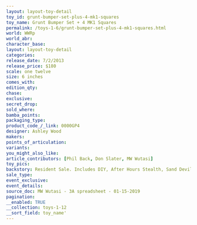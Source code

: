 ```yaml
---
layout: layout-toy-detail 
toy_id: grunt-bumper-set-plus-4-mk1-squares
toy_name: Grunt Bumper Set + 4 MK1 Squares
permalink: /toys-1-6/grunt-bumper-set-plus-4-mk1-squares.html
world: WWRp
world_abr: 
character_base: 
layout: layout-toy-detail
categories: 
release_date: 7/2/2013
release_price: $180 
scale: one twelve
size: 6 inches
comes_with: 
edition_qty: 
chase: 
exclusive: 
secret_drop: 
sold_where: 
bamba_points: 
packaging_type: 
product_code_/_link: 0000GP4
designer: Ashley Wood
makers: 
points_of_articulation: 
variants: 
you_might_also_like: 
article_contributors: [Phil Back, Don Slater, MW Wutasi]
toy_pics: 
backstory: Resident Sale. Includes DIY, After Hours Stealth, Sand Devil 666th and Deep Powder. MK1 Square Fong John, Rothchild Maid P18, Family Album & 0day MOD
sale_type: 
event_exclusive: 
event_details: 
source_doc: MW Wutasi - 3A spreadsheet - 01-15-2019
pagination: 
__enabled: TRUE
__collection: toys-1-12
__sort_field: toy_name'
---
```


